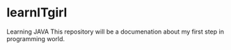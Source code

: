 learnITgirl
===========

Learning JAVA
This repository will be a documenation about my first step in programming world.
